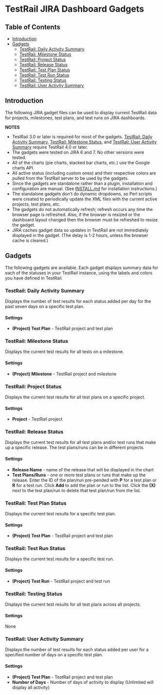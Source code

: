 # TestRail JIRA Dashboard Gadgets

## Table of Contents

- [Introduction](#introduction)
- [Gadgets](#gadgets)
  - [TestRail: Daily Activity Summary](#testrail-daily-activity-summary)
  - [TestRail: Milestone Status](#testrail-milestone-status)
  - [TestRail: Project Status](#testrail-project-status)
  - [TestRail: Release Status](#testrail-release-status)
  - [TestRail: Test Plan Status](#testrail-test-plan-status)
  - [TestRail: Test Run Status](#testrail-test-run-status)
  - [TestRail: Testing Status](#testrail-testing-status)
  - [TestRail: User Activity Summary](#testrail-user-activity-summary)

## Introduction

The following JIRA gadget files can be used to display current TestRail data for projects, milestones, test plans, and test runs on JIRA dashboards.

**NOTES**
- TestRail 3.0 or later is required for most of the gadgets. [TestRail: Daily Activity Summary](#testrail-daily-activity-summary), [TestRail: Milestone Status](#testrail-milestone-status), and [TestRail: User Activity Summary](#testrail-user-activity-summary) require TestRail 4.0 or later.
- The gadgets were tested on JIRA 6 and 7. No other versions were tested.
- All of the charts (pie charts, stacked bar charts, etc.) use the Google charts API.
- All active status (including custom ones) and their respective colors are pulled from the TestRail server to be used by the gadgets.
- Since the gadgets are standalone rather than a plugin, installation and configuration are manual. (See [INSTALL.md](INSTALL.md) for installation instructions.)
- The standalone gadgets don't do dynamic dropdowns, so Perl scripts were created to periodically update the XML files with the current active projects, test plans, etc.
- The gadgets do not automatically refresh; refresh occurs any time the browser page is refreshed. Also, if the browser is resized or the dashboard layout changed then the browser must be refreshed to resize the gadget.
- JIRA caches gadget data so updates in TestRail are not immediately displayed in the gadget. (The delay is 1-2 hours, unless the browser cache is cleared.)

## Gadgets

The following gadgets are available. Each gadget displays summary data for each of the statuses in your TestRail instance, using the labels and colors you have defined in TestRail.

### TestRail: Daily Activity Summary

Displays the number of test results for each status added per day for the past seven days on a specific test plan.

#### Settings
- **(Project) Test Plan** - TestRail project and test plan

### TestRail: Milestone Status

Displays the current test results for all tests on a milestone.

#### Settings
- **(Project) Milestone** - TestRail project and milestone

### TestRail: Project Status

Displays the current test results for all test plans on a specific project.

#### Settings
- **Project** - TestRail project

### TestRail: Release Status

Displays the current test results for all test plans and/or test runs that make up a specific release. The test plans/runs can be in different projects.

#### Settings
- **Release Name** - name of the release that will be displayed in the chart
- **Test Plans/Runs** - one or more test plans or runs that make up the release. Enter the ID of the plan/run pre-pended with **P** for a test plan or **R** for a test run. Click **Add** to add the plan or run to the list. Click the **(X)** next to the test plan/run to delete that test plan/run from the list.

### TestRail: Test Plan Status

Displays the current test results for a specific test plan.

#### Settings
- **(Project) Test Plan** - TestRail project and test plan

### TestRail: Test Run Status

Displays the current test results for a specific test run.

#### Settings
- **(Project) Test Run** - TestRail project and test run

### TestRail: Testing Status

Displays the current test results for all test plans across all projects.

#### Settings

None

### TestRail: User Activity Summary

Displays the number of test results for each status added per user for a specified number of days on a specific test plan.

#### Settings
- **(Project) Test Plan** - TestRail project and test plan
- **Number of Days** - Number of days of activity to display (Unlimited will display all activity)
